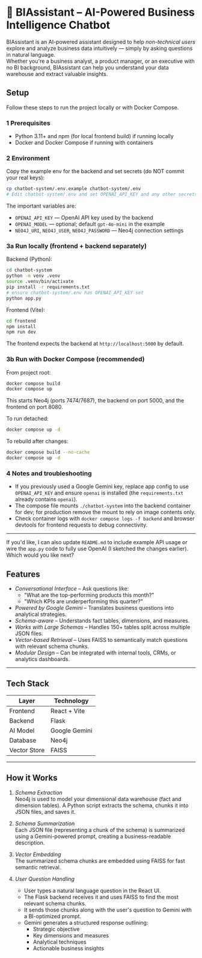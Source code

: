 # 🧠 BIAssistant – AI-Powered Business Intelligence Chatbot

BIAssistant is an AI-powered assistant designed to help *non-technical users* explore and analyze business data intuitively — simply by asking questions in natural language.  
Whether you're a business analyst, a product manager, or an executive with no BI background, BIAssistant can help you understand your data warehouse and extract valuable insights.

## Setup

Follow these steps to run the project locally or with Docker Compose.

### 1 Prerequisites

- Python 3.11+ and npm (for local frontend build) if running locally
- Docker and Docker Compose if running with containers

### 2 Environment

Copy the example env for the backend and set secrets (do NOT commit your real keys):

```bash
cp chatbot-system/.env.example chatbot-system/.env
# Edit chatbot-system/.env and set OPENAI_API_KEY and any other secrets
```

The important variables are:
- `OPENAI_API_KEY` — OpenAI API key used by the backend
- `OPENAI_MODEL` — optional; default `gpt-4o-mini` in the example
- `NEO4J_URI`, `NEO4J_USER`, `NEO4J_PASSWORD` — Neo4j connection settings

### 3a Run locally (frontend + backend separately)

Backend (Python):

```bash
cd chatbot-system
python -m venv .venv
source .venv/bin/activate
pip install -r requirements.txt
# ensure chatbot-system/.env has OPENAI_API_KEY set
python app.py
```

Frontend (Vite):

```bash
cd frontend
npm install
npm run dev
```

The frontend expects the backend at `http://localhost:5000` by default.

### 3b Run with Docker Compose (recommended)

From project root:

```bash
docker compose build
docker compose up
```

This starts Neo4j (ports 7474/7687), the backend on port 5000, and the frontend on port 8080.

To run detached:

```bash
docker compose up -d
```

To rebuild after changes:

```bash
docker compose build --no-cache
docker compose up -d
```

### 4 Notes and troubleshooting

- If you previously used a Google Gemini key, replace app config to use `OPENAI_API_KEY` and ensure `openai` is installed (the `requirements.txt` already contains `openai`).
- The compose file mounts `./chatbot-system` into the backend container for dev; for production remove the mount to rely on image contents only.
- Check container logs with `docker compose logs -f backend` and browser devtools for frontend requests to debug connectivity.

---

If you'd like, I can also update `README.md` to include example API usage or wire the `app.py` code to fully use OpenAI (I sketched the changes earlier). Which would you like next?


## Features

- *Conversational Interface* – Ask questions like:
  - "What are the top-performing products this month?"
  - "Which KPIs are underperforming this quarter?"
- *Powered by Google Gemini* – Translates business questions into analytical strategies.
- *Schema-aware* – Understands fact tables, dimensions, and measures.
- *Works with Large Schemas* – Handles 150+ tables split across multiple JSON files.
- *Vector-based Retrieval* – Uses FAISS to semantically match questions with relevant schema chunks.
-  *Modular Design* – Can be integrated with internal tools, CRMs, or analytics dashboards.

---

##  Tech Stack

| Layer        | Technology        |
|--------------|-------------------|
| Frontend     | React + Vite      |
| Backend      | Flask             |
| AI Model     | Google Gemini     |
| Database     | Neo4j             |
| Vector Store | FAISS             |

---

##  How it Works

1. *Schema Extraction*  
   Neo4j is used to model your dimensional data warehouse (fact and dimension tables). A Python script extracts the schema, chunks it into JSON files, and saves it.

2. *Schema Summarization*  
   Each JSON file (representing a chunk of the schema) is summarized using a Gemini-powered prompt, creating a business-readable description.

3. *Vector Embedding*  
   The summarized schema chunks are embedded using FAISS for fast semantic retrieval.

4. *User Question Handling*  
   - User types a natural language question in the React UI.
   - The Flask backend receives it and uses FAISS to find the most relevant schema chunks.
   - It sends those chunks along with the user's question to Gemini with a BI-optimized prompt.
   - Gemini generates a structured response outlining:
     - Strategic objective
     - Key dimensions and measures
     - Analytical techniques
     - Actionable business insights
